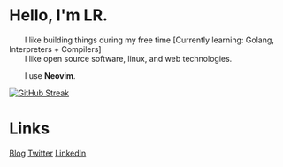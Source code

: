 # Hello, I'm LR. 

  I like building things during my free time [Currently learning: Golang, Interpreters + Compilers]  
  I like open source software, linux, and web technologies.
    
  I use **Neovim**.  
    
  
[![GitHub Streak](https://github-readme-streak-stats.herokuapp.com?user=laureanray&theme=ayu-light&hide_border=true)](https://git.io/streak-stats0)
# Links
[Blog](https://lr.hashnode.dev)
[Twitter](https://twitter.com/laureanray)
[LinkedIn](https://linkedin.com/in/laureanray)
